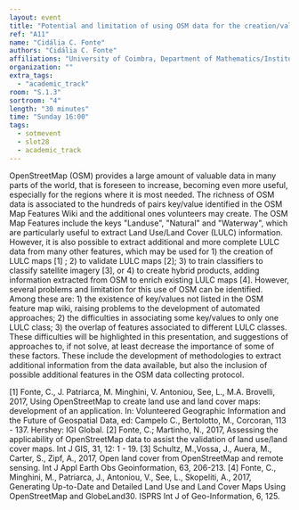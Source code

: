 ```yaml
---
layout: event
title: "Potential and limitation of using OSM data for the creation/validation of Land Use/Cover maps"
ref: "A11"
name: "Cidália C. Fonte"
authors: "Cidália C. Fonte"
affiliations: "University of Coimbra, Department of Mathematics/Institute for Systems Engineering and Computers at Coimbra, Coimbra, Portugal"
organization: ""
extra_tags:
  - "academic_track"
room: "S.1.3"
sortroom: "4"
length: "30 minutes"
time: "Sunday 16:00"
tags:
  - sotmevent
  - slot28
  - academic_track
---
```

OpenStreetMap (OSM) provides a large amount of valuable data in many parts of the world, that is foreseen to increase, becoming even more useful, especially for the regions where it is most needed. The richness of OSM data is associated to the hundreds of pairs key/value identified in the OSM Map Features Wiki and the additional ones volunteers may create. The OSM Map Features include the keys &#34;Landuse&#34;, &#34;Natural&#34; and &#34;Waterway&#34;, which are particularly useful to extract Land Use/Land Cover (LULC) information. However, it is also possible to extract additional and more complete LULC data from many other features, which may be used for 1) the creation of LULC maps [1] ; 2) to validate LULC maps [2]; 3) to train classifiers to classify satellite imagery [3], or 4) to create hybrid products, adding information extracted from OSM to enrich existing LULC maps [4]. However, several problems and limitation for this use of OSM can be identified. Among these are: 1) the existence of key/values not listed in the OSM feature map wiki, raising problems to the development of automated approaches; 2) the difficulties in associating some key/values to only one LULC class; 3) the overlap of features associated to different LULC classes.
These difficulties will be highlighted in this presentation, and suggestions of approaches to, if not solve, at least decrease the importance of some of these factors. These include the development of methodologies to extract additional information from the data available, but also the inclusion of possible additional features in the OSM data collecting protocol.

[1] Fonte, C., J. Patriarca, M. Minghini, V. Antoniou, See, L., M.A. Brovelli, 2017, Using OpenStreetMap to create land use and land cover maps: development of an application. In: Volunteered Geographic Information and the Future of Geospatial Data, ed: Campelo C., Bertolotto, M., Corcoran, 113 - 137. Hershey: IGI Global.
[2] Fonte, C.; Martinho, N., 2017, Assessing the applicability of OpenStreetMap data to assist the validation of land use/land cover maps. Int J GIS, 31, 12: 1 - 19. 
[3] Schultz, M.,Vossa, J., Auera, M., Carter, S., Zipf, A., 2017, Open land cover from OpenStreetMap and remote sensing. Int J Appl Earth Obs Geoinformation, 63, 206-213.
[4] Fonte, C., Minghini, M., Patriarca, J., Antoniou, V., See, L., Skopeliti, A., 2017, Generating Up-to-Date and Detailed Land Use and Land Cover Maps Using OpenStreetMap and GlobeLand30. ISPRS Int J of Geo-Information, 6, 125.